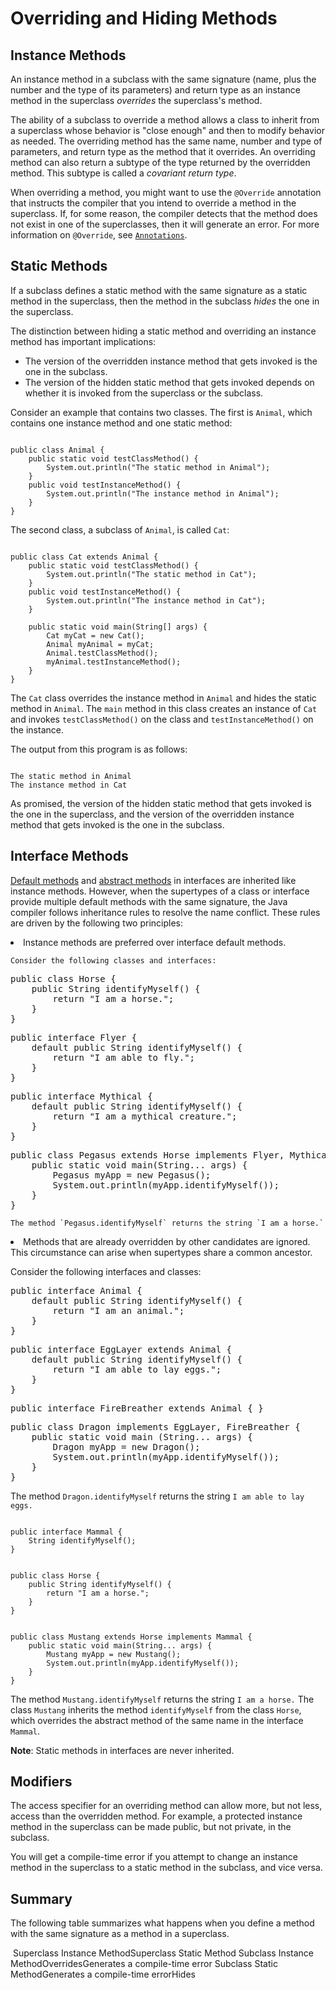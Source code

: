 
# Overriding and Hiding Methods

## Instance Methods

An instance method in a subclass with the same signature (name, plus the number and the type of its parameters) and return type as an instance method in the superclass *overrides* the superclass's method.

The ability of a subclass to override a method allows a class to inherit from a superclass whose behavior is "close enough" and then to modify behavior as needed. The overriding method has the same name, number and type of parameters, and return type as the method that it overrides. An overriding method can also return a subtype of the type returned by the overridden method. This subtype is called a *covariant return type*.

When overriding a method, you might want to use the `@Override` annotation that instructs the compiler that you intend to override a method in the superclass. If, for some reason, the compiler detects that the method does not exist in one of the superclasses, then it will generate an error. For more information on `@Override`, see 
[`Annotations`](../annotations/index.html).

## Static Methods

If a subclass defines a static method with the same signature as a static method in the superclass, then the method in the subclass *hides* the one in the superclass.

The distinction between hiding a static method and overriding an instance method has important implications:

  - The version of the overridden instance method that gets invoked is the one in the subclass.
  - The version of the hidden static method that gets invoked depends on whether it is invoked from the superclass or the subclass.

Consider an example that contains two classes. The first is `Animal`, which contains one instance method and one static method:

```

public class Animal {
    public static void testClassMethod() {
        System.out.println("The static method in Animal");
    }
    public void testInstanceMethod() {
        System.out.println("The instance method in Animal");
    }
}

```

The second class, a subclass of `Animal`, is called `Cat`:

```

public class Cat extends Animal {
    public static void testClassMethod() {
        System.out.println("The static method in Cat");
    }
    public void testInstanceMethod() {
        System.out.println("The instance method in Cat");
    }

    public static void main(String[] args) {
        Cat myCat = new Cat();
        Animal myAnimal = myCat;
        Animal.testClassMethod();
        myAnimal.testInstanceMethod();
    }
}

```

The `Cat` class overrides the instance method in `Animal` and hides the static method in `Animal`. The `main` method in this class creates an instance of `Cat` and invokes `testClassMethod()` on the class and `testInstanceMethod()` on the instance.

The output from this program is as follows:

```

The static method in Animal
The instance method in Cat

```

As promised, the version of the hidden static method that gets invoked is the one in the superclass, and the version of the overridden instance method that gets invoked is the one in the subclass.

## <a name="default" id="default">Interface Methods</a>

 
[Default methods](../../java/IandI/defaultmethods.html) and 
[abstract methods](../../java/IandI/abstract.html) in interfaces are inherited like instance methods. However, when the supertypes of a class or interface provide multiple default methods with the same signature, the Java compiler follows inheritance rules to resolve the name conflict. These rules are driven by the following two principles:

  <li>
    Instance methods are preferred over interface default methods.
  
    Consider the following classes and interfaces:

<pre class="codeblock">public class Horse {
    public String identifyMyself() {
        return "I am a horse.";
    }
}</code></pre>

<pre class="codeblock">public interface Flyer {
    default public String identifyMyself() {
        return "I am able to fly.";
    }
}</code></pre>

<pre class="codeblock">public interface Mythical {
    default public String identifyMyself() {
        return "I am a mythical creature.";
    }
}</code></pre>

<pre class="codeblock">public class Pegasus extends Horse implements Flyer, Mythical {
    public static void main(String... args) {
        Pegasus myApp = new Pegasus();
        System.out.println(myApp.identifyMyself());
    }
}</code></pre>

    The method `Pegasus.identifyMyself` returns the string `I am a horse.`
  </li>
  
  <li>Methods that are already overridden by other candidates are ignored. This circumstance can arise when supertypes share a common ancestor.
  
  Consider the following interfaces and classes:

<pre class="codeblock">public interface Animal {
    default public String identifyMyself() {
        return "I am an animal.";
    }
}</code></pre>

<pre class="codeblock">public interface EggLayer extends Animal {
    default public String identifyMyself() {
        return "I am able to lay eggs.";
    }
}</code></pre>

<pre class="codeblock">public interface FireBreather extends Animal { }</code></pre>

<pre class="codeblock">public class Dragon implements EggLayer, FireBreather {
    public static void main (String... args) {
        Dragon myApp = new Dragon();
        System.out.println(myApp.identifyMyself());
    }
}</code></pre>

The method `Dragon.identifyMyself` returns the string `I am able to lay eggs.`
</li>

```

public interface Mammal {
    String identifyMyself();
}

```

```

public class Horse {
    public String identifyMyself() {
        return "I am a horse.";
    }
}

```

```

public class Mustang extends Horse implements Mammal {
    public static void main(String... args) {
        Mustang myApp = new Mustang();
        System.out.println(myApp.identifyMyself());
    }
}

```

The method `Mustang.identifyMyself` returns the string `I am a horse.` The class `Mustang` inherits the method `identifyMyself` from the class `Horse`, which overrides the abstract method of the same name in the interface `Mammal`.

**Note**: Static methods in interfaces are never inherited.

## Modifiers

The access specifier for an overriding method can allow more, but not less, access than the overridden method. For example, a protected instance method in the superclass can be made public, but not private, in the subclass.

You will get a compile-time error if you attempt to change an instance method in the superclass to a static method in the subclass, and vice versa.

## Summary


The following table summarizes what happens when you define a method with the same signature as a method in a superclass.
<th id="h1">&#160;</th><th id="h2">Superclass Instance Method</th><th id="h3">Superclass Static Method</th>
<th id="h4">Subclass Instance Method</th><td headers="h1">Overrides</td><td headers="h2">Generates a compile-time error</td>
<th id="h5">Subclass Static Method</th><td headers="h1">Generates a compile-time error</td><td headers="h2">Hides</td>
